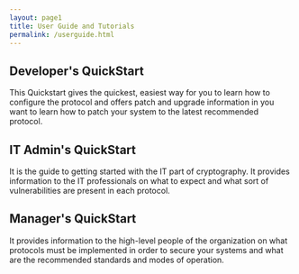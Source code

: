 ```yaml
---
layout: page1
title: User Guide and Tutorials
permalink: /userguide.html
---
```

<div class = "DevQuickStarts">
	<h2> Developer's QuickStart </h2>
	<p> This Quickstart gives the quickest, easiest way for you to learn how to configure the protocol and offers patch and upgrade information in you want to learn how to patch your system to the latest recommended protocol. </p>
</div>
<div class = "IT QS">
	<h2> IT Admin's QuickStart </h2> 
	<p> It is the guide to getting started with the IT part of cryptography. It provides information to the IT professionals on what to expect and what sort of vulnerabilities are present in each protocol. </p>
</div>
<div class = "Manager's QS">
	<h2> Manager's QuickStart </h2>
	<p> It provides information to the high-level people of the organization on what protocols must be implemented in order to secure your systems and what are the recommended standards and modes of operation. </p>
</div>


